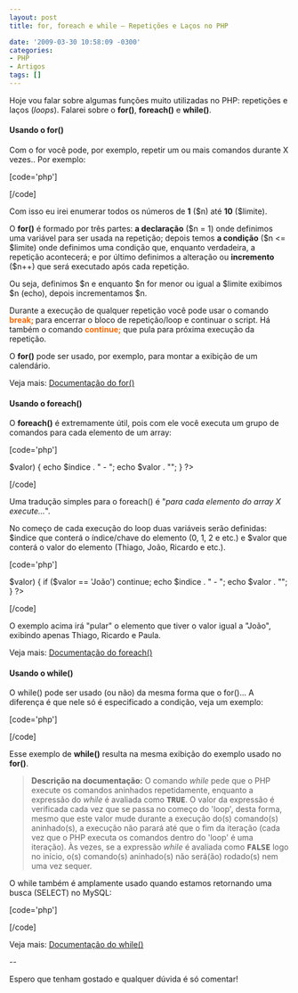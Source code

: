 ```yaml
---
layout: post
title: for, foreach e while – Repetições e Laços no PHP

date: '2009-03-30 10:58:09 -0300'
categories:
- PHP
- Artigos
tags: []
---
```

<p>Hoje vou falar sobre algumas funções muito utilizadas no PHP: repetições e laços (<em>loops</em>). Falarei sobre o <strong>for()</strong>, <strong>foreach()</strong> e <strong>while()</strong>.</p>
<h4>Usando o for()</h4>
<p>Com o for você pode, por exemplo, repetir um ou mais comandos durante X vezes.. Por exemplo:</p>

[code='php']
<?php
$limite = 10;
for ($n = 1; $n <= $limite; $n++) {
echo $n . "";
}
?>
[/code]

<p>Com isso eu irei enumerar todos os números de <strong>1</strong> ($n) até <strong>10</strong> ($limite).</p>
<p>O <strong>for()</strong> é formado por três partes: <strong>a declaração</strong> ($n = 1) onde definimos uma variável para ser usada na repetição; depois temos <strong>a condição</strong> ($n <= $limite) onde definimos uma condição que, enquanto verdadeira, a repetição acontecerá; e por último definimos a alteração ou <strong>incremento</strong> ($n++) que será executado após cada repetição.</p>
<p>Ou seja, definimos $n e enquanto $n for menor ou igual a $limite exibimos $n (echo), depois incrementamos $n.</p>
<p>Durante a execução de qualquer repetição você pode usar o comando<strong> <span style="color: #ff6600;">break;</span> </strong>para encerrar o bloco de repetição/loop e continuar o script. Há também o comando <strong><span style="color: #ff6600;">continue;</span></strong> que pula para próxima execução da repetição.</p>
<p>O <strong>for()</strong> pode ser usado, por exemplo, para montar a exibição de um calendário.</p>
<p>Veja mais: <a href="http://br2.php.net/manual/pt_BR/control-structures.for.php" target="_blank">Documentação do for()</a></p>
<h4>Usando o foreach()</h4>
<p>O <strong>foreach()</strong> é extremamente útil, pois com ele você executa um grupo de comandos para cada elemento de um array:</p>

[code='php']
<?php
$nomes = array('Thiago', 'João', 'Ricardo', 'Paula');
foreach ($nomes as $indice => $valor) {
echo $indice . " - ";
echo $valor . "";
}
?>
[/code]

<p>Uma tradução simples para o foreach() é "<em>para cada elemento do array X execute...</em>".</p>
<p>No começo de cada execução do loop duas variáveis serão definidas: $indice que conterá o índice/chave do elemento (0, 1, 2 e etc.) e $valor que conterá o valor do elemento (Thiago, João, Ricardo e etc.).</p>

[code='php']
<?php
$nomes = array('Thiago', 'João', 'Ricardo', 'Paula');
foreach ($nomes as $indice => $valor) {
if ($valor == 'João') continue;
echo $indice . " - ";
echo $valor . "";
}
?>
[/code]

<p>O exemplo acima irá "pular" o elemento que tiver o valor igual a "João", exibindo apenas Thiago, Ricardo e Paula.</p>
<p>Veja mais: <a href="http://br2.php.net/manual/pt_BR/control-structures.foreach.php" target="_blank">Documentação do foreach()</a></p>
<h4>Usando o while()</h4>
<p>O while() pode ser usado (ou não) da mesma forma que o for()... A diferença é que nele só é especificado a condição, veja um exemplo:</p>

[code='php']
<?php
$n = 1;
$limite = 10;
while ($n <= $limite) {
echo $n . "";
$n++;
}
?>
[/code]

<p>Esse exemplo de <strong>while()</strong> resulta na mesma exibição do exemplo usado no <strong>for()</strong>.</p>
<blockquote><p><strong>Descrição na documentação:</strong>
O comando <em>while </em>pede que o PHP execute os comandos aninhados repetidamente, enquanto     a expressão do <em>while</em> é avaliada como     <strong><tt class="constant">TRUE</tt></strong>. O valor da expressão é verificada     cada vez que se passa no começo do 'loop', desta forma, mesmo que este valor     mude durante a execução do(s) comando(s) aninhado(s), a execução     não parará até que o fim da iteração (cada vez que o PHP executa     os comandos dentro do 'loop' é uma iteração). Às vezes, se a     expressão <em>while</em> é avaliada como     <strong><tt class="constant">FALSE</tt></strong> logo no início, o(s) comando(s)     aninhado(s) não será(ão) rodado(s) nem uma vez sequer.</p></blockquote>
<p>O while também é amplamente usado quando estamos retornando uma busca (SELECT) no MySQL:</p>

[code='php']
<?php
// Define a consulta MySQL
$busca = "SELECT `nome`, `preco` FROM `produtos` LIMIT 10";
// Executa a consulta (query)
$query = mysql_query($busca);
// Inicia um loop para cada resultado encontrado
while ($dados = mysql_fetch_assoc($query)) {
echo $dados['nome'].""; // Exibe o valor da coluna `nome`
}
?>
[/code]

<p>Veja mais: <a href="http://br2.php.net/manual/pt_BR/control-structures.while.php" target="_blank">Documentação do while()</a></p>
<p>--</p>
<p>Espero que tenham gostado e qualquer dúvida é só comentar!</p>
